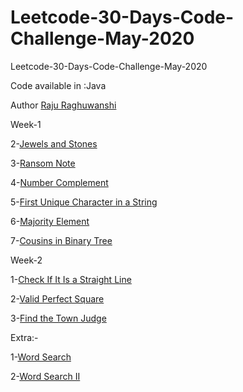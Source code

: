 # Leetcode-30-Days-Code-Challenge-May-2020
 Leetcode-30-Days-Code-Challenge-May-2020

 Code available in :Java
 
 Author
 [Raju Raghuwanshi](https://www.linkedin.com/in/raju-raghuwanshi/)
 
 Week-1
 
 2-[Jewels and Stones](https://leetcode.com/explore/challenge/card/may-leetcoding-challenge/534/week-1-may-1st-may-7th/3317/)
 
 3-[Ransom Note](https://leetcode.com/explore/challenge/card/may-leetcoding-challenge/534/week-1-may-1st-may-7th/3318/)
 
 4-[Number Complement](https://leetcode.com/explore/challenge/card/may-leetcoding-challenge/534/week-1-may-1st-may-7th/3319/)
 
 5-[First Unique Character in a String](https://leetcode.com/explore/challenge/card/may-leetcoding-challenge/534/week-1-may-1st-may-7th/3320/)
 
 6-[Majority Element](https://leetcode.com/explore/challenge/card/may-leetcoding-challenge/534/week-1-may-1st-may-7th/3321/)
 
 7-[Cousins in Binary Tree](https://leetcode.com/explore/challenge/card/may-leetcoding-challenge/534/week-1-may-1st-may-7th/3322/)

 Week-2
 
 1-[Check If It Is a Straight Line](https://leetcode.com/explore/challenge/card/may-leetcoding-challenge/535/week-2-may-8th-may-14th/3323/)
 
 2-[Valid Perfect Square](https://leetcode.com/explore/challenge/card/may-leetcoding-challenge/535/week-2-may-8th-may-14th/3324/)
 
 3-[Find the Town Judge](https://leetcode.com/explore/challenge/card/may-leetcoding-challenge/535/week-2-may-8th-may-14th/3325/)

Extra:-

1-[Word Search](https://leetcode.com/problems/word-search/)

2-[Word Search II](https://leetcode.com/problems/word-search-ii/)

